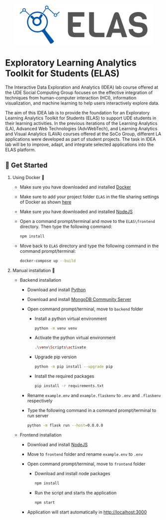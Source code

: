 <p align="center">
<a href="https://www.uni-due.de/soco/teaching/courses/lab-idea-ss21.php" target="_blank" rel="noopener noreferrer">
<img height="130px" src="img/cover.png" alt="re-frame logo">
</a>
</p>

# Exploratory Learning Analytics Toolkit for Students (ELAS)

The Interactive Data Exploration and Analytics (IDEA) lab course offered at the UDE Social Computing Group focuses on the effective integration of techniques from human-computer interaction (HCI), information visualization, and machine learning to help users interactively explore data.

The aim of this IDEA lab is to provide the foundation for an Exploratory Learning Analytics Toolkit for Students (ELAS) to support UDE students in their learning activities. In the previous iterations of the Learning Analytics (LA), Advanced Web Technologies (AdvWebTech), and Learning Analytics and Visual Analytics (LAVA) courses offered at the SoCo Group, different LA applications were developed as part of student projects. The task in IDEA lab will be to improve, adapt, and integrate selected applications into the ELAS platform.

## 🚀 Get Started

1. Using Docker 🐳

   - Make sure you have downloaded and installed [Docker](https://www.docker.com/products/docker-desktop)
   - Make sure to add your project folder `ELAS` in the file sharing settings of Docker as shown [here](img/docker-issue-windows.jpg)
   - Make sure you have downloaded and installed [NodeJS](https://nodejs.org/en/)
   - Open a command prompt/terminal and move to the `ELAS\frontend` directory. Then type the following command:

     ```sh
     npm install
     ```
     
   - Move back to `ELAS` directory and type the following command in the command prompt/terminal:

     ```sh
     docker-compose up --build
     ```


2. Manual installation 🔨
   - Backend installation
     - Download and install [Python](https://www.python.org/downloads/release/python-387/)
     - Download and install [MongoDB Community Server](https://www.mongodb.com/try/download/community)
     - Open command prompt/terminal, move to `backend` folder
       - Install a python virtual environment

         ```sh
         python -m venv venv  
         ```
       - Activate the python virtual environment

         ```sh
         .\venv\Scripts\activate  
         ```
       - Upgrade pip version

         ```sh
         python -m pip install --upgrade pip  
         ```
       - Install the required packages

         ```sh
         pip install -r requirements.txt 
         ```
     - Rename `example.env` and `example.flaskenv` to `.env` and `.flaskenv` respectively
     - Type the following command in a command prompt/terminal to run server 
     
       ```sh
       python -m flask run --host=0.0.0.0
       ```
     
   - Frontend installation
     - Download and install [NodeJS](https://nodejs.org/en/)
     - Move to `frontend` folder and rename `example.env` to `.env`
     - Open command prompt/terminal, move to `frontend` folder
       
       - Download and install node packages
       
         ```sh
         npm install
         ```
        
       - Run the script and starts the application
       
         ```sh
         npm start
         ```
     - Application will start automatically in [http://localhost:3000](http://localhost:3000)
